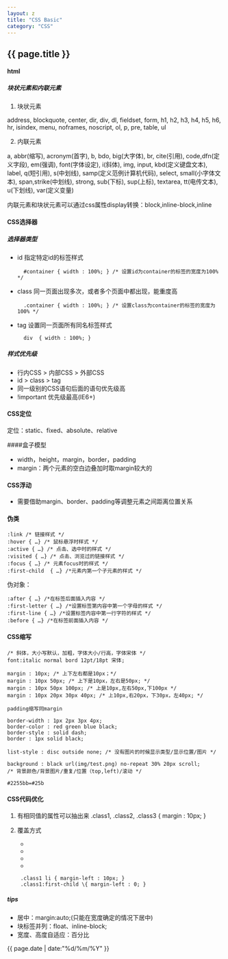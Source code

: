 ```yaml
---
layout: z
title: "CSS Basic"
category: "CSS"
---
```


## {{ page.title }}


#### html

##### 块状元素和内联元素
1. 块状元素


address,
blockquote,
center, 
dir, 
div,
dl,
fieldset,
form,
h1, 
h2,
h3,
h4,
h5,
h6,
hr, 
isindex, 
menu,
noframes,
noscript,
ol,
p,
pre,
table,
ul


2. 内联元素


a, 
abbr(缩写),
acronym(首字),
b,
bdo,
big(大字体),
br,
cite(引用),
code,dfn(定义字段),
em(强调),
font(字体设定),
i(斜体),
img,
input,
kbd(定义键盘文本),
label,
q(短引用),
s(中划线),
samp(定义范例计算机代码),
select,
small(小字体文本),
span,strike(中划线),
strong, 
sub(下标),
sup(上标),
textarea,
tt(电传文本),
u(下划线),
var(定义变量)

内联元素和块状元素可以通过css属性display转换：block,inline-block,inline


#### CSS选择器

##### 选择器类型



- id 指定特定id的标签样式


        #container { width : 100%; } /* 设置id为container的标签的宽度为100% */
    


- class 同一页面出现多次，或者多个页面中都出现，能重度高


        .container { width : 100%; } /* 设置class为container的标签的宽度为100% */
    


- tag 设置同一页面所有同名标签样式


        div  { width : 100%; }
    

##### 样式优先级


- 行内CSS > 内部CSS > 外部CSS
- id > class > tag
- 同一级别的CSS语句后面的语句优先级高
- !important 优先级最高(IE6+)


####  CSS定位


定位：static、fixed、absolute、relative


####盒子模型


- width，height，margin，border，padding
- margin：两个元素的空白边叠加时取margin较大的


#### CSS浮动
- 需要借助margin、border、padding等调整元素之间距离位置关系



#### 伪类

    :link /* 链接样式 */
    :hover { …} /* 鼠标悬浮时样式 */
    :active { …} /* 点击、选中时的样式 */
    :visited { …} /* 点击、浏览过的链接样式 */
    :focus { …} /* 元素focus时的样式 */
    :first-child  { …} /*元素内第一个子元素的样式 */
    
伪对象：

    :after { …} /*在标签后面插入内容 */
    :first-letter { …} /*设置标签第内容中第一个字母的样式 */
    :first-line { …} /*设置标签内容中第一行字符的样式 */
    :before { …} /*在标签前面插入内容 */


#### CSS缩写

    /* 斜体，大小写默认，加粗，字体大小/行高，字体宋体 */
    font:italic normal bord 12pt/18pt 宋体;

    margin : 10px; /* 上下左右都是10px；*/
    margin : 10px 50px; /* 上下是10px，左右是50px; */
    margin : 10px 50px 100px; /* 上是10px,左右50px,下100px */
    margin : 10px 20px 30px 40px; /* 上10px,右20px，下30px，左40px; */

    padding缩写同margin

    border-width : 1px 2px 3px 4px;
    border-color : red green blue black;
    border-style : solid dash;
    border : 1px solid black;

    list-style : disc outside none; /* 没有图片的时候显示类型/显示位置/图片 */
    
    background : black url(img/test.png) no-repeat 30% 20px scroll;
    /* 背景颜色/背景图片/重复/位置（top,left)/滚动 */

    #2255bb=#25b


#### CSS代码优化

1. 有相同值的属性可以抽出来
        .class1,
        .class2,
        .class3 {
            margin : 10px;
        }



2. 覆盖方式
        <div class=“class1”>
            <ul>
                <li></li>
                <li></li>
                <li></li>
                <li></li>
            </ul>
        </div>


        .class1 li { margin-left : 10px; }
        .class1:first-child \{ margin-left : 0; }
        





##### tips


- 居中：margin:auto;(只能在宽度确定的情况下居中)
- 块标签并列：float、inline-block;
- 宽度、高度自适应：百分比


{{ page.date | date:"%d/%m/%Y" }}
